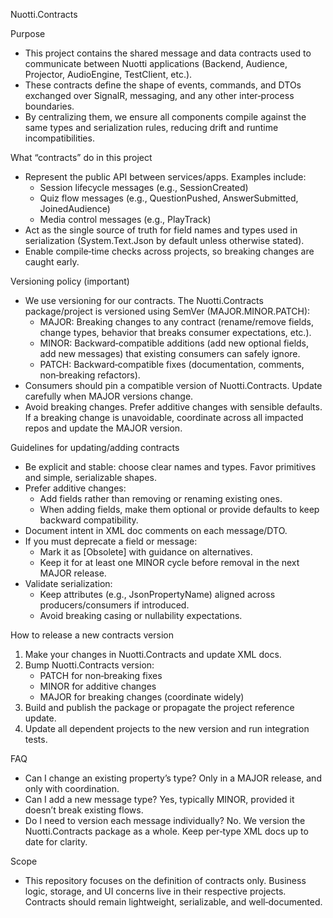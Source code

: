 ﻿Nuotti.Contracts

Purpose
- This project contains the shared message and data contracts used to communicate between Nuotti applications (Backend, Audience, Projector, AudioEngine, TestClient, etc.).
- These contracts define the shape of events, commands, and DTOs exchanged over SignalR, messaging, and any other inter‑process boundaries.
- By centralizing them, we ensure all components compile against the same types and serialization rules, reducing drift and runtime incompatibilities.

What “contracts” do in this project
- Represent the public API between services/apps. Examples include:
  - Session lifecycle messages (e.g., SessionCreated)
  - Quiz flow messages (e.g., QuestionPushed, AnswerSubmitted, JoinedAudience)
  - Media control messages (e.g., PlayTrack)
- Act as the single source of truth for field names and types used in serialization (System.Text.Json by default unless otherwise stated).
- Enable compile‑time checks across projects, so breaking changes are caught early.

Versioning policy (important)
- We use versioning for our contracts. The Nuotti.Contracts package/project is versioned using SemVer (MAJOR.MINOR.PATCH):
  - MAJOR: Breaking changes to any contract (rename/remove fields, change types, behavior that breaks consumer expectations, etc.).
  - MINOR: Backward‑compatible additions (add new optional fields, add new messages) that existing consumers can safely ignore.
  - PATCH: Backward‑compatible fixes (documentation, comments, non‑breaking refactors).
- Consumers should pin a compatible version of Nuotti.Contracts. Update carefully when MAJOR versions change.
- Avoid breaking changes. Prefer additive changes with sensible defaults. If a breaking change is unavoidable, coordinate across all impacted repos and update the MAJOR version.

Guidelines for updating/adding contracts
- Be explicit and stable: choose clear names and types. Favor primitives and simple, serializable shapes.
- Prefer additive changes:
  - Add fields rather than removing or renaming existing ones.
  - When adding fields, make them optional or provide defaults to keep backward compatibility.
- Document intent in XML doc comments on each message/DTO.
- If you must deprecate a field or message:
  - Mark it as [Obsolete] with guidance on alternatives.
  - Keep it for at least one MINOR cycle before removal in the next MAJOR release.
- Validate serialization:
  - Keep attributes (e.g., JsonPropertyName) aligned across producers/consumers if introduced.
  - Avoid breaking casing or nullability expectations.

How to release a new contracts version
1) Make your changes in Nuotti.Contracts and update XML docs.
2) Bump Nuotti.Contracts version:
   - PATCH for non‑breaking fixes
   - MINOR for additive changes
   - MAJOR for breaking changes (coordinate widely)
3) Build and publish the package or propagate the project reference update.
4) Update all dependent projects to the new version and run integration tests.

FAQ
- Can I change an existing property’s type? Only in a MAJOR release, and only with coordination.
- Can I add a new message type? Yes, typically MINOR, provided it doesn’t break existing flows.
- Do I need to version each message individually? No. We version the Nuotti.Contracts package as a whole. Keep per‑type XML docs up to date for clarity.

Scope
- This repository focuses on the definition of contracts only. Business logic, storage, and UI concerns live in their respective projects. Contracts should remain lightweight, serializable, and well‑documented.
